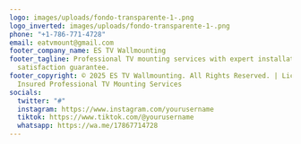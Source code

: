 ```yaml
---
logo: images/uploads/fondo-transparente-1-.png
logo_inverted: images/uploads/fondo-transparente-1-.png
phone: "+1-786-771-4728"
email: eatvmount@gmail.com
footer_company_name: ES TV Wallmounting
footer_tagline: Professional TV mounting services with expert installation and
  satisfaction guarantee.
footer_copyright: © 2025 ES TV Wallmounting. All Rights Reserved. | Licensed &
  Insured Professional TV Mounting Services
socials:
  twitter: "#"
  instagram: https://www.instagram.com/yourusername
  tiktok: https://www.tiktok.com/@yourusername
  whatsapp: https://wa.me/17867714728
---
```

